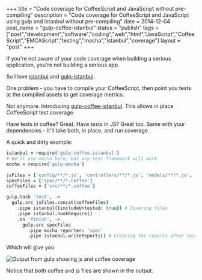 +++
title = "Code coverage for CoffeeScript and JavaScript without pre-compiling"
description = "Code coverage for CoffeeScript and JavaScript using gulp and istanbul without pre-compiling"
date = 2014-12-04
post_name = "gulp-coffee-istanbul"
status = "publish"
tags = ["post","development","software","coding","web","html","JavaScript","CoffeeScript","EMCAScript","testing","mocha","istanbul","coverage"]
layout = "post"
+++

If you're not aware of your code coverage when building a serious application, you're not building a serious app.

So I love [istanbul](https://github.com/gotwarlost/istanbul) and [gulp-istanbul](https://github.com/SBoudrias/gulp-istanbul).

One problem - you have to compile your CoffeeScript, then point you tests at the compiled assets to get coverage metrics.

Not anymore. Introducing [gulp-coffee-istanbul](https://github.com/duereg/gulp-coffee-istanbul). This allows in place CoffeeScript test coverage.

Have tests in coffee? Great. Have tests in JS? Great too. Same with your dependencies - it'll take both, in place, and run coverage.

A quick and dirty example:

```coffee
istanbul = require('gulp-coffee-istanbul')
# We'll use mocha here, but any test framework will work
mocha = require('gulp-mocha')

jsFiles = ['config/**/*.js', 'controllers/**/*.js', 'models/**/*.js', 'app.js']
specFiles = ['spec/**/*.coffee']
coffeeFiles = ['src/**/*.coffee']

gulp.task 'test', ->
  gulp.src jsFiles.concat(coffeeFiles)
    .pipe istanbul({includeUntested: true}) # Covering files
    .pipe istanbul.hookRequire()
    .on 'finish', ->
      gulp.src specFiles
        .pipe mocha reporter: 'spec'
        .pipe istanbul.writeReports() # Creating the reports after tests run
```

Which will give you

![Output from gulp showing js and coffee coverage](/images/posts/coffee-istanbul.png)

Notice that both coffee and js files are shown in the output.

